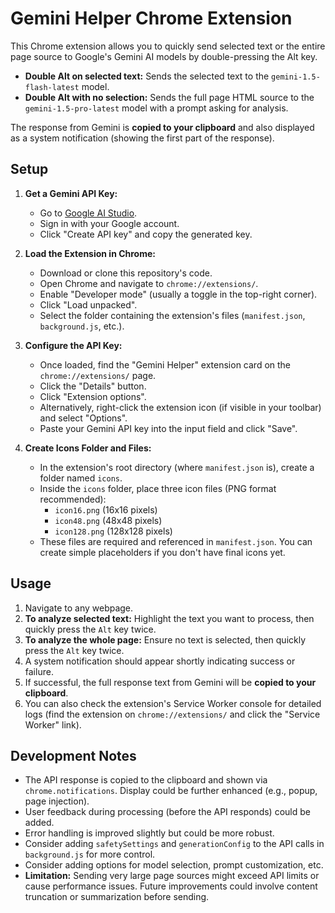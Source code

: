 # Gemini Helper Chrome Extension

This Chrome extension allows you to quickly send selected text or the entire page source to Google's Gemini AI models by double-pressing the Alt key.

-   **Double Alt on selected text:** Sends the selected text to the `gemini-1.5-flash-latest` model.
-   **Double Alt with no selection:** Sends the full page HTML source to the `gemini-1.5-pro-latest` model with a prompt asking for analysis.

The response from Gemini is **copied to your clipboard** and also displayed as a system notification (showing the first part of the response).

## Setup

1.  **Get a Gemini API Key:**
    *   Go to [Google AI Studio](https://aistudio.google.com/app/apikey).
    *   Sign in with your Google account.
    *   Click "Create API key" and copy the generated key.

2.  **Load the Extension in Chrome:**
    *   Download or clone this repository's code.
    *   Open Chrome and navigate to `chrome://extensions/`.
    *   Enable "Developer mode" (usually a toggle in the top-right corner).
    *   Click "Load unpacked".
    *   Select the folder containing the extension's files (`manifest.json`, `background.js`, etc.).

3.  **Configure the API Key:**
    *   Once loaded, find the "Gemini Helper" extension card on the `chrome://extensions/` page.
    *   Click the "Details" button.
    *   Click "Extension options".
    *   Alternatively, right-click the extension icon (if visible in your toolbar) and select "Options".
    *   Paste your Gemini API key into the input field and click "Save".

4.  **Create Icons Folder and Files:**
    *   In the extension's root directory (where `manifest.json` is), create a folder named `icons`.
    *   Inside the `icons` folder, place three icon files (PNG format recommended):
        *   `icon16.png` (16x16 pixels)
        *   `icon48.png` (48x48 pixels)
        *   `icon128.png` (128x128 pixels)
    *   These files are required and referenced in `manifest.json`. You can create simple placeholders if you don't have final icons yet.

## Usage

1.  Navigate to any webpage.
2.  **To analyze selected text:** Highlight the text you want to process, then quickly press the `Alt` key twice.
3.  **To analyze the whole page:** Ensure no text is selected, then quickly press the `Alt` key twice.
4.  A system notification should appear shortly indicating success or failure.
5.  If successful, the full response text from Gemini will be **copied to your clipboard**.
6.  You can also check the extension's Service Worker console for detailed logs (find the extension on `chrome://extensions/` and click the "Service Worker" link).

## Development Notes

*   The API response is copied to the clipboard and shown via `chrome.notifications`. Display could be further enhanced (e.g., popup, page injection).
*   User feedback during processing (before the API responds) could be added.
*   Error handling is improved slightly but could be more robust.
*   Consider adding `safetySettings` and `generationConfig` to the API calls in `background.js` for more control.
*   Consider adding options for model selection, prompt customization, etc.
*   **Limitation:** Sending very large page sources might exceed API limits or cause performance issues. Future improvements could involve content truncation or summarization before sending.
